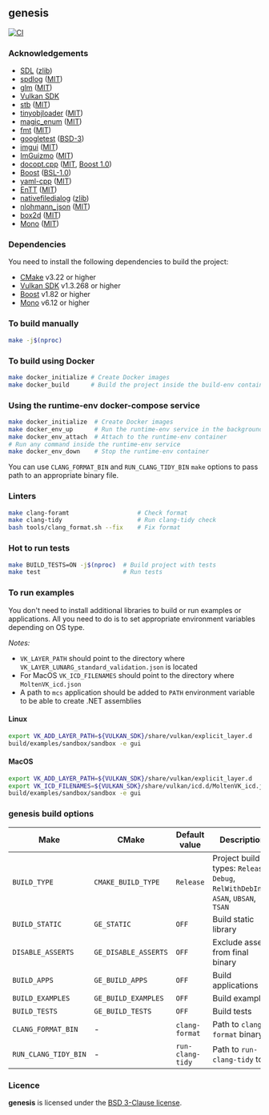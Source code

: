 ## genesis

[![CI](https://github.com/hogletgames/genesis/actions/workflows/ci.yml/badge.svg?branch=master)](https://github.com/hogletgames/genesis/actions/workflows/ci.yml)

### Acknowledgements

- [SDL](https://github.com/libsdl-org/SDL.git) ([zlib](https://github.com/libsdl-org/SDL/blob/main/LICENSE.txt))
- [spdlog](https://github.com/gabime/spdlog) ([MIT](https://github.com/gabime/spdlog/blob/v1.x/README.md))
- [glm](https://github.com/g-truc/glm) ([MIT](https://github.com/g-truc/glm/blob/master/copying.txt))
- [Vulkan SDK](https://vulkan.lunarg.com/#new_tab)
- [stb](https://github.com/nothings/stb) ([MIT](https://github.com/nothings/stb/blob/master/LICENSE))
- [tinyobjloader](https://github.com/tinyobjloader/tinyobjloader) ([MIT](https://github.com/tinyobjloader/tinyobjloader/blob/release/CMakeLists.txt))
- [magic_enum](https://github.com/Neargye/magic_enum) ([MIT](https://github.com/Neargye/magic_enum/blob/master/LICENSE))
- [fmt](https://github.com/fmtlib/fmt) ([MIT](https://github.com/fmtlib/fmt/blob/master/LICENSE.rst))
- [googletest](https://github.com/google/googletest) ([BSD-3](https://github.com/google/googletest/blob/main/LICENSE))
- [imgui](https://github.com/ocornut/imgui) ([MIT](https://github.com/ocornut/imgui/blob/master/LICENSE.txt))
- [ImGuizmo](https://github.com/CedricGuillemet/ImGuizmo) ([MIT](https://github.com/CedricGuillemet/ImGuizmo/blob/master/LICENSE))
- [docopt.cpp](https://github.com/docopt/docopt.cpp) ([MIT](https://github.com/docopt/docopt.cpp/blob/master/LICENSE-MIT), [Boost 1.0](https://github.com/docopt/docopt.cpp/blob/master/LICENSE-Boost-1.0))
- [Boost](https://github.com/boostorg/boost/blob/master/CMakeLists.txt) ([BSL-1.0](https://github.com/boostorg/boost/blob/master/LICENSE_1_0.txt))
- [yaml-cpp](https://github.com/jbeder/yaml-cpp) ([MIT](https://github.com/jbeder/yaml-cpp/blob/master/LICENSE))
- [EnTT](https://github.com/skypjack/entt) ([MIT](https://github.com/skypjack/entt/blob/master/LICENSE))
- [nativefiledialog](https://github.com/mlabbe/nativefiledialog) ([zlib](https://github.com/mlabbe/nativefiledialog/blob/master/LICENSE))
- [nlohmann_json](https://github.com/nlohmann/json) ([MIT](https://github.com/nlohmann/json/blob/develop/LICENSE.MIT))
- [box2d](https://github.com/erincatto/box2d) ([MIT](https://github.com/erincatto/box2d/blob/main/LICENSE))
- [Mono](https://github.com/mono/mono) ([MIT](https://github.com/mono/mono/blob/main/LICENSE))

### Dependencies

You need to install the following dependencies to build the project:

- [CMake](https://cmake.org/download/) v3.22 or higher
- [Vulkan SDK](https://vulkan.lunarg.com/sdk/home) v1.3.268 or higher
- [Boost](https://www.boost.org/) v1.82 or higher
- [Mono](https://www.mono-project.com/) v6.12 or higher

### To build manually

```bash
make -j$(nproc)
```

### To build using Docker

```bash
make docker_initialize # Create Docker images
make docker_build      # Build the project inside the build-env container
```

### Using the runtime-env docker-compose service

```bash
make docker_initialize  # Create Docker images
make docker_env_up      # Run the runtime-env service in the background
make docker_env_attach  # Attach to the runtime-env container
# Run any command inside the runtime-env service
make docker_env_down    # Stop the runtime-env container
```

You can use `CLANG_FORMAT_BIN` and `RUN_CLANG_TIDY_BIN` `make` options to pass
path to an appropriate binary file.

### Linters

```bash
make clang-foramt                   # Check format
make clang-tidy                     # Run clang-tidy check
bash tools/clang_format.sh --fix    # Fix format
```

### Hot to run tests

```bash
make BUILD_TESTS=ON -j$(nproc)  # Build project with tests
make test                       # Run tests
```

### To run examples

You don't need to install additional libraries to build or run examples or
applications. All you need to do is to set appropriate environment variables
depending on OS type.

*Notes:*

- `VK_LAYER_PATH` should point to the directory where
  `VK_LAYER_LUNARG_standard_validation.json` is located
- For MacOS `VK_ICD_FILENAMES` should point to the directory where
  `MoltenVK_icd.json`
- A path to `mcs` application should be added to `PATH` environment variable to be able to
  create .NET assemblies

#### Linux

```bash
export VK_ADD_LAYER_PATH=${VULKAN_SDK}/share/vulkan/explicit_layer.d
build/examples/sandbox/sandbox -e gui
```

#### MacOS

```bash
export VK_ADD_LAYER_PATH=${VULKAN_SDK}/share/vulkan/explicit_layer.d
export VK_ICD_FILENAMES=${VULKAN_SDK}/share/vulkan/icd.d/MoltenVK_icd.json
build/examples/sandbox/sandbox -e gui
```

### genesis build options

| Make                 | CMake                | Default value     | Description                                                                        |
|----------------------|----------------------|-------------------|------------------------------------------------------------------------------------|
| `BUILD_TYPE`         | `CMAKE_BUILD_TYPE`   | `Release`         | Project build types: `Release`, `Debug`, `RelWithDebInfo`, `ASAN`, `UBSAN`, `TSAN` |
| `BUILD_STATIC`       | `GE_STATIC`          | `OFF`             | Build static library                                                               |
| `DISABLE_ASSERTS`    | `GE_DISABLE_ASSERTS` | `OFF`             | Exclude asserts from final binary                                                  |
| `BUILD_APPS`         | `GE_BUILD_APPS`      | `OFF`             | Build applications                                                                 |
| `BUILD_EXAMPLES`     | `GE_BUILD_EXAMPLES`  | `OFF`             | Build examples                                                                     |
| `BUILD_TESTS`        | `GE_BUILD_TESTS`     | `OFF`             | Build tests                                                                        |
| `CLANG_FORMAT_BIN`   | -                    | `clang-format`    | Path to `clang-format` binary                                                      |
| `RUN_CLANG_TIDY_BIN` | -                    | `run-clang-tidy`  | Path to `run-clang-tidy` tool                                                      |

### Licence

**genesis** is licensed under the [BSD 3-Clause license](LICENSE).
